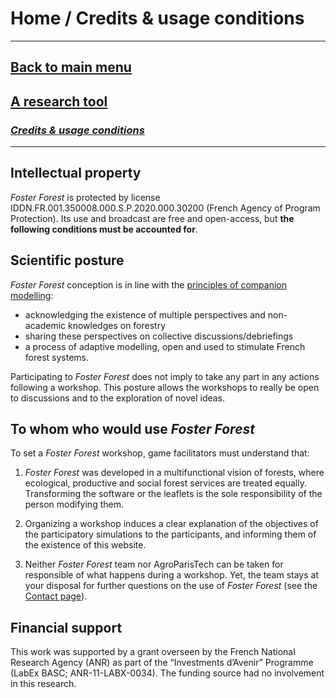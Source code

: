 # Home /  Credits & usage conditions

***
## [Back to main menu](https://timotheefouqueray.github.io/fosterforest/english/home-eng)
## [A research tool](https://timotheefouqueray.github.io/fosterforest/recherche/recherche-eng)
### *[Credits & usage conditions](https://timotheefouqueray.github.io/fosterforest/english/credits-utilisation-eng)*
***


## Intellectual property

_Foster Forest_ is protected by license IDDN.FR.001.350008.000.S.P.2020.000.30200 (French Agency of Program Protection). Its use and broadcast are free and open-access, but **the following conditions must be accounted for**.

## Scientific posture

_Foster Forest_ conception is in line with the [principles of companion modelling](https://collaboratif.cirad.fr/alfresco/s/d/workspace/SpacesStore/38509a15-6a43-42f8-9cf8-7c31370d2cc4/Leteurtre_2013_ComMod.pdf):
- acknowledging the existence of multiple perspectives and non-academic knowledges on forestry
- sharing these perspectives on collective discussions/debriefings
- a process of adaptive modelling, open and used to stimulate French forest systems.

Participating to _Foster Forest_ does not imply to take any part in any actions following a workshop. This posture allows the workshops to really be open to discussions and to the exploration of novel ideas.
 
## To whom who would use _Foster Forest_

To set a _Foster Forest_ workshop, game facilitators must understand that:

1. _Foster Forest_ was developed in a multifunctional vision of forests, where ecological, productive and social forest services are treated equally. Transforming the software or the leaflets is the sole responsibility of the person modifying them.

2. Organizing a workshop induces a clear explanation of the objectives of the participatory simulations to the participants, and informing them of the existence of this website.

3. Neither _Foster Forest_ team nor AgroParisTech can be taken for responsible of what happens during a workshop. Yet, the team stays at your disposal for further questions on the use of _Foster Forest_ (see the [Contact page](https://timotheefouqueray.github.io/fosterforest/contact)).

## Financial support

This work was supported by a grant overseen by the French National Research Agency (ANR) as part of the “Investments d’Avenir” Programme (LabEx BASC; ANR-11-LABX-0034). The funding source had no involvement in this research.
